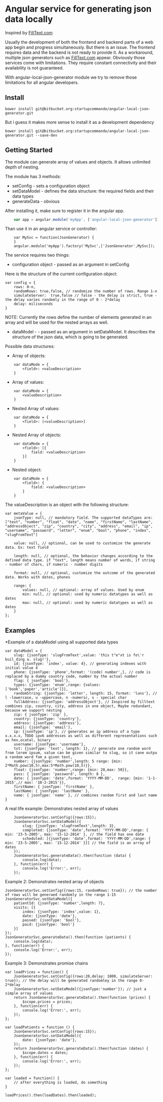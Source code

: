 # Angular service for generating json data locally 

Inspired by [FillText.com](http://www.filltext.com/)

Usually the development of both the frontend and backend parts of a web app begin and progress simultaneously. But there is an issue. The frontend requires data and the backend is not ready to provide it. As a workaround, multiple json generators such as [FillText.com](http://www.filltext.com/) appear.  Obviously those services come with limitations. They require constant connectivity and their availability is not guaranteed.

With angular-local-json-generator module we try to remove those limitations for all angular developers. 

## Install

```
bower install git@bitbucket.org:startupcommando/angular-local-json-generator.git
```

But i guess it makes more sense to install it as a development dependency 

```
bower install git@bitbucket.org:startupcommando/angular-local-json-generator.git --save-dev
```
   
## Getting Started

The module can generate array of values and objects. It allows unlimited depth of nesting.

The module has 3 methods:

* setConfig - sets a configuration object
* setDataModel - defines the data structure: the required fields and their data types
* generateData - obvious

After installing it, make sure to register it in the angular app.
```javascript
	var app = angular.module('myApp', ['angular-local-json-generator']);
``` 
Than use it in an angular service or controller:
```
	var MySvc = function(JsonGenerator) {
	}
	angular.module('myApp').factory('MySvc',['JsonGenerator',MySvc]);

```

The service requires two things:
* configuration object - passed as an argument in setConfig 

Here is the structure of the current configuration object:

	var config = {
		rows: 0-n,
		randomRows: true,false, // randomize the number of rows. Range 1-n
		simulateServer:  true,false // false - the delay is strict, true - the delay varies randomly in the range of 0 - 2*delay
		delay: miliseconds
	}

NOTE: Currently the rows define the number of elements generated in an array and will be used for the nested arrays as well. 

* dataModel - - passed as an argument in setDataModel. It describes the structure of the json data, which is going to be generated. 

Possible data structures: 

* Array of objects:

```
	var dataMode = {
		<field>: <valueDescription>
	}
```

* Array of values:

```
	var dataMode = {
		<valueDescription>
	}
```

* Nested Array of values:

```
	var dataMode = {
		<field>: [<valueDescription>]
	}
```

* Nested Array of objects:

```
	var dataMode = {
		<field>: [{
			field: <valueDescription>
		}]
	}
```

* Nested object:

```
	var dataMode = {
		<field>: {
			field: <valueDescription>
		}
	}
```

The valueDescription is an object with the following structure:  

	var metaValue = {
		jsonType: null, // mandatory field. The supported dataTypes are: ["text", "number", "float", "date", "name", "firstName", "lastName", "addressObject", "zip", "country", "city", "address", "email", "ip", "username", "password", "letter", "enum", "bool", "phone", "index", "slugFromText"]

		value: null, // optional, can be used to customize the generate data. Ex: text field
		
		length: null, // optional, the behavior changes according to the defined data type. if "text", length means number of words, if string - number of chars, if numeric - number digits

		format: null, // optional, customize the outcome of the generated data. Works with dates, phones 

		range: {
			values: null, // optional: array of values. Used by enum
			min: null, // optional: used by numeric datatypes as well as dates
			max: null, // optional: used by numeric datatypes as well as dates
		}
	};

## Examples

*Example of a dataModel using all supported data types

	var dataModel = {
		slug: {jsonType: 'slugFromText',value: 'this t"e"xt is fo\'r buil_ding a. slug!'},
		id: {jsonType: 'index', value: 4}, // generating indexes with initial value 4
		phone: {jsonType: 'phone',format: '(code) number',}, // code is replaced by a dummy country code, number by the actual number
		flag: { jsonType: 'bool'},
		types: {jsonType: 'enum',range: {values: ['book','paper','article']}},
		randomString: {jsonType: 'letter', length: 15, format: 'luns'}, // l -lowercase, u -uppercase, n -numeric, s - special char
		fullAddress: {jsonType: 'addressObject'}, // Inspired by filltext combines zip, country, city, address in one object, Maybe redundant, because we support nesting
		zip: { jsonType: 'zip' },
		country: {jsonType: 'country'},
		address: {jsonType: 'address'},
		email: {jsonType: 'email'},
		ip: {jsonType: 'ip'}, // generates an ip address of a type x.x.x.x, TODO ipv6 addresses as well as different representations such as hex,ocatal, binary
		username: {jsonType: 'username'},
		txt: {jsonType: 'text', length: 1}, // generate one random word from lorem ipsum, value can be given similar to slug, so it cane outpu a random word fom a given text, 
		number: {jsonType: 'number',length: 5 range: {min: 2*Math.pow(10,5),max:5*Math.pow(10,5)}},
		float: {jsonType: 'number',range: {min: 20,max: 50}},
		pass: {	jsonType: 'password', length: 8 },
		date: {	jsonType: 'date',format: 'YYYY-MM-DD',	range: {min: '1-1-2015',// max: '10-2-2015'}},
		firstName: { jsonType: 'firstName' },
		lastName: { jsonType: 'lastName' },
		name: { jsonType: 'name' }, // combines random first and last name
	}


A real life example: Demonstrates nested array of values

		JsonGeneratorSvc.setConfig({rows:15});
		JsonGeneratorSvc.setDataModel({
			slug: {jsonType: 'slugFromText',length: 3},
			completed: {jsonType: 'date',format: 'YYYY-MM-DD',range: { min: '23-5-2005', max: '15-12-2014' }, // the field has one date
			scheduled: [{jsonType: 'date',format: 'YYYY-MM-DD',range: { min: '23-5-2005', max: '15-12-2014' }}] // the field is an array of dates
		});
		JsonGeneratorSvc.generateData().then(function (data) {
			console.log(data);
		}, function(err) {
			console.log('Error:', err);
		});


Example 2: Demonstrates nested array of objects

	JsonGeneratorSvc.setConfig({rows:15, randomRows: true}); // the number of rows will be generaed randomly in the range 1-15
	JsonGeneratorSvc.setDataModel({
		patientId: {jsonType: 'number',length: 7},
		visits: [{
			index: {jsonType: 'index',value: 1},
			date: {jsonType: 'date'},
			passed: {jsonType: 'bool'},
			paid: {jsonType: 'bool'}
		}]
	});
	JsonGeneratorSvc.generateData().then(function (patients) {
		console.log(data);
	}, function(err) {
		console.log('Error:', err);
	});

Example 3: Demonstrates promise chains

	var loadPrices = function() {
		JsonGeneratorSvc.setConfig({rows:20,delay: 1000, simulateServer: true}); // the delay will be generated randomley in the range 0-2*delay
		JsonGeneratorSvc.setDataModel({jsonType:'number'}); // just a simple array of values
		return JsonGeneratorSvc.generateData().then(function (prices) {
			$scope.prices = prices;
		}, function(err) {
			console.log('Error:', err);
		});
	};

	var loadPatients = function () {
		JsonGeneratorSvc.setConfig({rows:15});
		JsonGeneratorSvc.setDataModel({
			date: {jsonType: 'date'},
		});
		return JsonGeneratorSvc.generateData().then(function (dates) {
			$scope.dates = dates;
		}, function(err) {
			console.log('Error:', err);
		});			
	};

	var loaded = function() {
		// after everything is loaded, do something
	}

	loadPrices().then(loadDates).then(loaded);